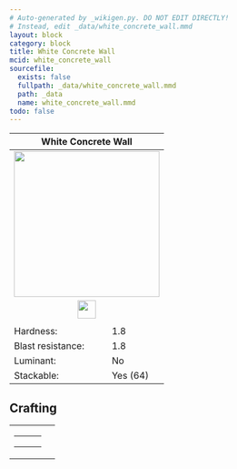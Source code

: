 ```yaml
---
# Auto-generated by _wikigen.py. DO NOT EDIT DIRECTLY!
# Instead, edit _data/white_concrete_wall.mmd
layout: block
category: block
title: White Concrete Wall
mcid: white_concrete_wall
sourcefile:
  exists: false
  fullpath: _data/white_concrete_wall.mmd
  path: _data
  name: white_concrete_wall.mmd
todo: false
---
```


<table class="block-info"><thead><tr>
<th colspan=2>White Concrete Wall</th>
</tr></thead><tbody>
<tr><td colspan=2 class="cell-image-big" style="text-align:center"><img src="/allotment/img/textures/allotment/white_concrete_wall.png" width="256" height="256" alt="" class="preview-icon"></td></tr>
<tr><td colspan=2 class="cell-image-small" style="text-align:center"><img src="/allotment/img/inventory_textures/allotment/white_concrete_wall.png" width="32" height="32" alt="" class="inventory-icon"></td></tr>
<tr><td colspan=2 style="text-align:center"><span class="tool-info tool-pickaxe tool-level-1" title="Requires a Wooden/Gold Pickaxe"></span></td></tr>
<tr><td>Hardness:</td><td>1.8</td></tr>
<tr><td>Blast resistance:</td><td>1.8</td></tr>
<tr><td>Luminant:</td><td>No</td></tr>
<tr><td>Stackable:</td><td>Yes (64)</td></tr>
</tbody></table>

## Crafting

<table class="crafting-recipe crafting-shaped"><tbody><tr>
<td><table class="crafting-grid"><tbody>
<tr>
<td>
<span title="White Concrete" class="item item-minecraft:white_concrete item-type-item" style="background-image:url(&quot;/allotment/img/inventory_textures/minecraft/white_concrete.png&quot;)"></span>
</td>
<td>
<span title="White Concrete" class="item item-minecraft:white_concrete item-type-item" style="background-image:url(&quot;/allotment/img/inventory_textures/minecraft/white_concrete.png&quot;)"></span>
</td>
<td>
<span title="White Concrete" class="item item-minecraft:white_concrete item-type-item" style="background-image:url(&quot;/allotment/img/inventory_textures/minecraft/white_concrete.png&quot;)"></span>
</td>
</tr>
<tr>
<td>
<span title="White Concrete" class="item item-minecraft:white_concrete item-type-item" style="background-image:url(&quot;/allotment/img/inventory_textures/minecraft/white_concrete.png&quot;)"></span>
</td>
<td>
<span title="White Concrete" class="item item-minecraft:white_concrete item-type-item" style="background-image:url(&quot;/allotment/img/inventory_textures/minecraft/white_concrete.png&quot;)"></span>
</td>
<td>
<span title="White Concrete" class="item item-minecraft:white_concrete item-type-item" style="background-image:url(&quot;/allotment/img/inventory_textures/minecraft/white_concrete.png&quot;)"></span>
</td>
</tr>
<tr>
<td>
<span class="item item-empty-space"></span>
</td>
<td>
<span class="item item-empty-space"></span>
</td>
<td>
<span class="item item-empty-space"></span>
</td>
</tr>
</tbody></table></td>
<td class="result">
<div class="result-inner">
<div class="result-slot">
<span title="White Concrete Wall" class="item item-allotment:white_concrete_wall" style="background-image:url(&quot;/allotment/img/inventory_textures/allotment/white_concrete_wall.png&quot;)"></span>
</div>
</div>
</td>
</tr></tbody></table>